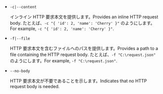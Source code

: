 * `-c|--content`

  <span data-ttu-id="dc0a7-101">インライン HTTP 要求本文を提供します。</span><span class="sxs-lookup"><span data-stu-id="dc0a7-101">Provides an inline HTTP request body.</span></span> <span data-ttu-id="dc0a7-102">たとえば、`-c "{ 'id': 2, 'name': 'Cherry' }"` のようにします。</span><span class="sxs-lookup"><span data-stu-id="dc0a7-102">For example, `-c "{ 'id': 2, 'name': 'Cherry' }"`.</span></span>

* `-f|--file`

  <span data-ttu-id="dc0a7-103">HTTP 要求本文を含むファイルへのパスを提供します。</span><span class="sxs-lookup"><span data-stu-id="dc0a7-103">Provides a path to a file containing the HTTP request body.</span></span> <span data-ttu-id="dc0a7-104">たとえば、`-f "C:\request.json"` のようにします。</span><span class="sxs-lookup"><span data-stu-id="dc0a7-104">For example, `-f "C:\request.json"`.</span></span>

* `--no-body`

  <span data-ttu-id="dc0a7-105">HTTP 要求本文が不要であることを示します。</span><span class="sxs-lookup"><span data-stu-id="dc0a7-105">Indicates that no HTTP request body is needed.</span></span>
